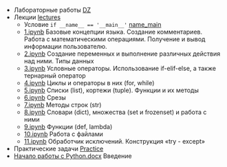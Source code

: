 * Лабораторные работы [DZ](https://github.com/MilyutinNA/Python/tree/main/DZ)
* Лекции [lectures](https://github.com/MilyutinNA/iate/tree/main/lectures)
    * Условие ```if __name__ == '__main__'``` [name_main](https://github.com/MilyutinNA/iate/tree/main/lectures)
    * [1.ipynb](https://github.com/MilyutinNA/iate/blob/main/lectures/1.ipynb) Базовые концепции языка. Создание комментариев. Работа с математическими операциями. Получение и вывод информации пользователю.
    * [2.ipynb](https://github.com/MilyutinNA/iate/blob/main/lectures/2.ipynb) Cоздание переменных и выполнение различных действия над ними. Типы данных
    * [3.ipynb](https://github.com/MilyutinNA/iate/blob/main/lectures/3.ipynb) Условные операторы. Использование if-elif-else, а также тернарный оператор
    * [4.ipynb](https://github.com/MilyutinNA/iate/blob/main/lectures/4.ipynb) Циклы и операторы в них (for, while)
    * [5.ipynb](https://github.com/MilyutinNA/iate/blob/main/lectures/5.ipynb) Списки (list), кортежи (tuple). Функции и их методы
    * [6.ipynb](https://github.com/MilyutinNA/iate/blob/main/lectures/6.ipynb) Срезы
    * [7.ipynb](https://github.com/MilyutinNA/iate/blob/main/lectures/7.ipynb) Методы строк (str)
    * [8.ipynb](https://github.com/MilyutinNA/iate/blob/main/lectures/8.ipynb) Словари (dict), множества (set и frozenset) и работа с ними
    * [9.ipynb](https://github.com/MilyutinNA/iate/blob/main/lectures/9.ipynb) Функции (def, lambda)
    * [10.ipynb](https://github.com/MilyutinNA/iate/blob/main/lectures/10.ipynb) Работа с файлами
    * [11.ipynb](https://github.com/MilyutinNA/iate/blob/main/lectures/11.ipynb) Обработчик исключений. Конструкция «try - except»
* Практические задачи [Practice](https://github.com/MilyutinNA/iate/tree/main/Practice)
* [Начало работы с Python.docx](https://github.com/MilyutinNA/iate/blob/main/%D0%9D%D0%B0%D1%87%D0%B0%D0%BB%D0%BE%20%D1%80%D0%B0%D0%B1%D0%BE%D1%82%D1%8B%20%D1%81%20Python.docx) Введение
